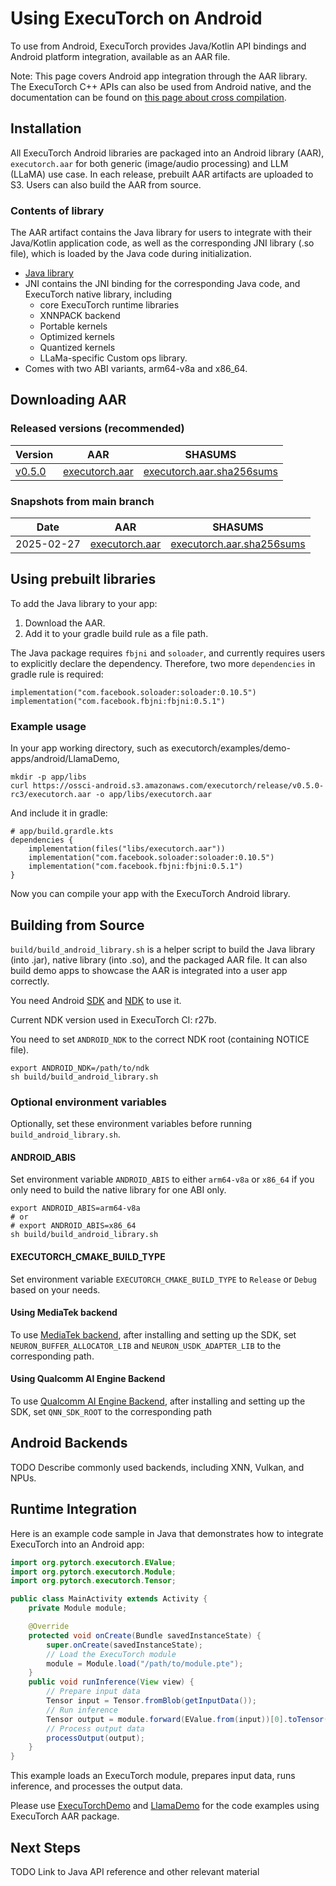 # Using ExecuTorch on Android

To use from Android, ExecuTorch provides Java/Kotlin API bindings and Android platform integration, available as an AAR file.

Note: This page covers Android app integration through the AAR library. The ExecuTorch C++ APIs can also be used from Android native, and the documentation can be found on [this page about cross compilation](https://pytorch.org/executorch/main/using-executorch-building-from-source.html#cross-compilation).

## Installation

All ExecuTorch Android libraries are packaged into an Android library (AAR), `executorch.aar` for both generic (image/audio processing) and LLM (LLaMA) use case. In each release, prebuilt AAR artifacts are uploaded to S3. Users can also build the AAR from source.

### Contents of library

The AAR artifact contains the Java library for users to integrate with their Java/Kotlin application code, as well as the corresponding JNI library (.so file), which is loaded by the Java code during initialization.

- [Java library](https://github.com/pytorch/executorch/tree/main/extension/android/src/main/java/org/pytorch/executorch)
- JNI contains the JNI binding for the corresponding Java code, and ExecuTorch native library, including
  - core ExecuTorch runtime libraries
  - XNNPACK backend
  - Portable kernels
  - Optimized kernels
  - Quantized kernels
  - LLaMa-specific Custom ops library.
- Comes with two ABI variants, arm64-v8a and x86\_64.

## Downloading AAR

### Released versions (recommended)

| Version | AAR | SHASUMS |
| ------- | --- | ------- |
| [v0.5.0](https://github.com/pytorch/executorch/releases/tag/v0.5.0) | [executorch.aar](https://ossci-android.s3.amazonaws.com/executorch/release/v0.5.0-rc3/executorch.aar) | [executorch.aar.sha256sums](https://ossci-android.s3.amazonaws.com/executorch/release/v0.5.0-rc3/executorch.aar) |

### Snapshots from main branch

| Date | AAR | SHASUMS |
| ------- | --- | ------- |
| 2025-02-27 | [executorch.aar](https://ossci-android.s3.amazonaws.com/executorch/release/executorch-20250227/executorch.aar) | [executorch.aar.sha256sums](https://ossci-android.s3.amazonaws.com/executorch/release/executorch-20250227/executorch.aar.sha256sums) |

## Using prebuilt libraries

To add the Java library to your app:
1. Download the AAR.
2. Add it to your gradle build rule as a file path.

The Java package requires `fbjni` and `soloader`, and currently requires users to explicitly declare the dependency. Therefore, two more `dependencies` in gradle rule is required:
```
implementation("com.facebook.soloader:soloader:0.10.5")
implementation("com.facebook.fbjni:fbjni:0.5.1")
```

### Example usage

In your app working directory, such as executorch/examples/demo-apps/android/LlamaDemo,
```
mkdir -p app/libs
curl https://ossci-android.s3.amazonaws.com/executorch/release/v0.5.0-rc3/executorch.aar -o app/libs/executorch.aar
```

And include it in gradle:
```
# app/build.grardle.kts
dependencies {
    implementation(files("libs/executorch.aar"))
    implementation("com.facebook.soloader:soloader:0.10.5")
    implementation("com.facebook.fbjni:fbjni:0.5.1")
}
```

Now you can compile your app with the ExecuTorch Android library.

## Building from Source

`build/build_android_library.sh` is a helper script to build the Java library (into .jar), native library (into .so), and the packaged AAR file. It can also build
demo apps to showcase the AAR is integrated into a user app correctly.

You need Android [SDK](https://developer.android.com/studio) and [NDK](https://developer.android.com/ndk/downloads) to use it.

Current NDK version used in ExecuTorch CI: r27b.

You need to set `ANDROID_NDK` to the correct NDK root (containing NOTICE file).

```
export ANDROID_NDK=/path/to/ndk
sh build/build_android_library.sh
```

### Optional environment variables

Optionally, set these environment variables before running `build_android_library.sh`.

#### ANDROID_ABIS
Set environment variable `ANDROID_ABIS` to either `arm64-v8a` or `x86_64` if you only need to build the native library for one ABI only.
```
export ANDROID_ABIS=arm64-v8a
# or
# export ANDROID_ABIS=x86_64
sh build/build_android_library.sh
```

#### EXECUTORCH_CMAKE_BUILD_TYPE
Set environment variable `EXECUTORCH_CMAKE_BUILD_TYPE` to `Release` or `Debug` based on your needs.

#### Using MediaTek backend

To use [MediaTek backend](https://pytorch.org/executorch/main/backends-mediatek.html),
after installing and setting up the SDK, set `NEURON_BUFFER_ALLOCATOR_LIB` and `NEURON_USDK_ADAPTER_LIB` to the corresponding path.

#### Using Qualcomm AI Engine Backend

To use [Qualcomm AI Engine Backend](https://pytorch.org/executorch/main/backends-qualcomm.html#qualcomm-ai-engine-backend),
after installing and setting up the SDK, set `QNN_SDK_ROOT` to the corresponding path

## Android Backends

TODO Describe commonly used backends, including XNN, Vulkan, and NPUs.

## Runtime Integration

Here is an example code sample in Java that demonstrates how to integrate ExecuTorch into an Android app:

```java
import org.pytorch.executorch.EValue;
import org.pytorch.executorch.Module;
import org.pytorch.executorch.Tensor;

public class MainActivity extends Activity {
    private Module module;

    @Override
    protected void onCreate(Bundle savedInstanceState) {
        super.onCreate(savedInstanceState);
        // Load the ExecuTorch module
        module = Module.load("/path/to/module.pte");
    }
    public void runInference(View view) {
        // Prepare input data
        Tensor input = Tensor.fromBlob(getInputData());
        // Run inference
        Tensor output = module.forward(EValue.from(input))[0].toTensor();
        // Process output data
        processOutput(output);
    }
}
```
This example loads an ExecuTorch module, prepares input data, runs inference, and processes the output data.

Please use [ExecuTorchDemo](https://github.com/pytorch/executorch/tree/main/examples/demo-apps/android/ExecuTorchDemo)
and [LlamaDemo](https://github.com/pytorch/executorch/tree/main/examples/demo-apps/android/LlamaDemo) for the code examples
using ExecuTorch AAR package.

## Next Steps

TODO Link to Java API reference and other relevant material
